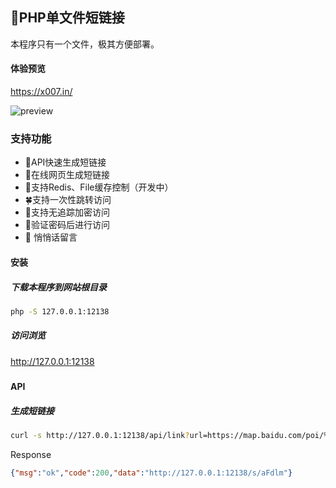 ## 🔗PHP单文件短链接

本程序只有一个文件，极其方便部署。

#### 体验预览

<https://x007.in/>



![preview](https://raw.githubusercontent.com/ellermister/shorturl/master/preview.png)

### 支持功能

- 🌵API快速生成短链接
- 🌱在线网页生成短链接
- 🍄支持Redis、File缓存控制（开发中）
- 🍀支持一次性跳转访问
- 🍁支持无追踪加密访问
- 🔑验证密码后进行访问
- 🦉 悄悄话留言



#### 安装

##### 下载本程序到网站根目录

```bash
php -S 127.0.0.1:12138
```

##### 访问浏览

http://127.0.0.1:12138

##### 

#### API

##### 生成短链接

```bash
curl -s http://127.0.0.1:12138/api/link?url=https://map.baidu.com/poi/%E4%B9%9D%E9%BE%99%E5%85%AC%E5%9B%AD/@12713897.395906774,2531599.1717763273,15.45z
```

Response

```json
{"msg":"ok","code":200,"data":"http://127.0.0.1:12138/s/aFdlm"}
```

